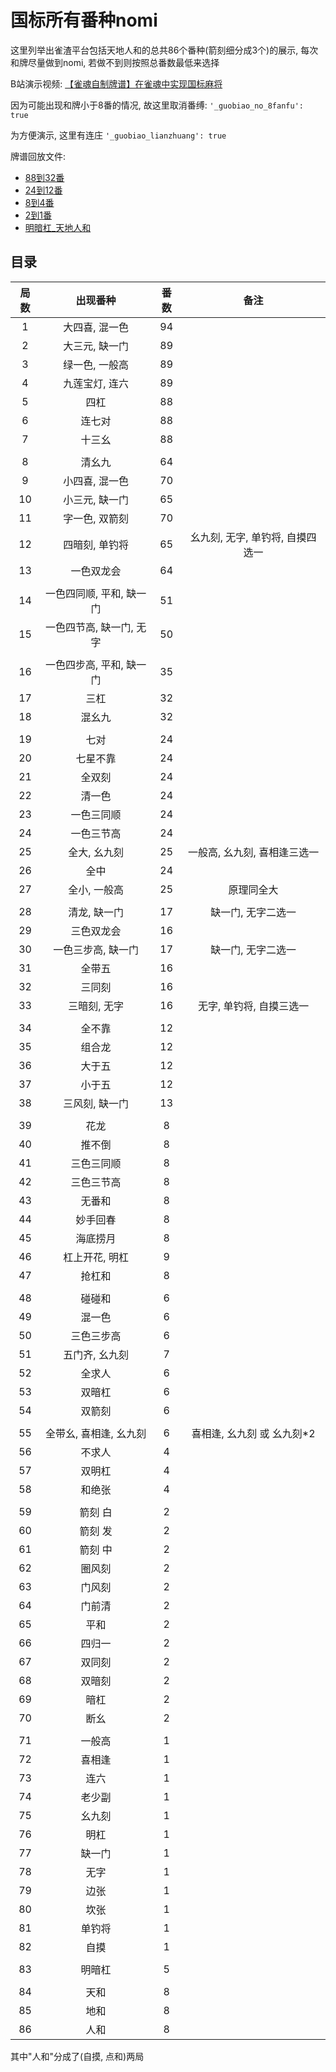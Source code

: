 # 国标所有番种nomi

这里列举出雀渣平台包括天地人和的总共86个番种(箭刻细分成3个)的展示, 每次和牌尽量做到nomi, 若做不到则按照总番数最低来选择

B站演示视频: [【雀魂自制牌谱】在雀魂中实现国标麻将](https://www.bilibili.com/video/BV1XsEBzsEKx)

因为可能出现和牌小于8番的情况, 故这里取消番缚: `'_guobiao_no_8fanfu': true`

为方便演示, 这里有连庄 `'_guobiao_lianzhuang': true`

牌谱回放文件:

- [88到32番](1_88到32番.js)
- [24到12番](2_24到12番.js)
- [8到4番](3_8到4番.js)
- [2到1番](4_2到1番.js)
- [明暗杠_天地人和](5_明暗杠_天地人和.js)

## 目录

| 局数 |      出现番种      | 番数 |         备注          |
|:--:|:--------------:|:--:|:-------------------:|
| 1  |    大四喜, 混一色    | 94 |
| 2  |    大三元, 缺一门    | 89 |
| 3  |    绿一色, 一般高    | 89 |
| 4  |    九莲宝灯, 连六    | 89 |
| 5  |       四杠       | 88 |
| 6  |      连七对       | 88 |
| 7  |      十三幺       | 88 |
|    |                |    |
| 8  |      清幺九       | 64 |
| 9  |    小四喜, 混一色    | 70 |
| 10 |    小三元, 缺一门    | 65 |
| 11 |    字一色, 双箭刻    | 70 |
| 12 |    四暗刻, 单钓将    | 65 | 幺九刻, 无字, 单钓将, 自摸四选一 |
| 13 |     一色双龙会      | 64 |
|    |                |    |
| 14 | 一色四同顺, 平和, 缺一门 | 51 |
| 15 | 一色四节高, 缺一门, 无字 | 50 |
|    |                |    |
| 16 | 一色四步高, 平和, 缺一门 | 35 |
| 17 |       三杠       | 32 |
| 18 |      混幺九       | 32 |
|    |                |    |
| 19 |       七对       | 24 |
| 20 |      七星不靠      | 24 |
| 21 |      全双刻       | 24 |
| 22 |      清一色       | 24 |
| 23 |     一色三同顺      | 24 |
| 24 |     一色三节高      | 24 |
| 25 |    全大, 幺九刻     | 25 |  一般高, 幺九刻, 喜相逢三选一   | 
| 26 |       全中       | 24 |
| 27 |    全小, 一般高     | 25 |        原理同全大        |
|    |                |    |
| 28 |    清龙, 缺一门     | 17 |     缺一门, 无字二选一      |
| 29 |     三色双龙会      | 16 |
| 30 |   一色三步高, 缺一门   | 17 |     缺一门, 无字二选一      |
| 31 |      全带五       | 16 |
| 32 |      三同刻       | 16 |
| 33 |    三暗刻, 无字     | 16 |   无字, 单钓将, 自摸三选一    |
|    |                |    |
| 34 |      全不靠       | 12 |
| 35 |      组合龙       | 12 |
| 36 |      大于五       | 12 |
| 37 |      小于五       | 12 |
| 38 |    三风刻, 缺一门    | 13 |
|    |                |    |
| 39 |       花龙       | 8  |
| 40 |      推不倒       | 8  |
| 41 |     三色三同顺      | 8  |
| 42 |     三色三节高      | 8  |
| 43 |      无番和       | 8  |
| 44 |      妙手回春      | 8  |
| 45 |      海底捞月      | 8  |
| 46 |    杠上开花, 明杠    | 9  |
| 47 |      抢杠和       | 8  |
|    |                |    |
| 48 |      碰碰和       | 6  |
| 49 |      混一色       | 6  |
| 50 |     三色三步高      | 6  |
| 51 |    五门齐, 幺九刻    | 7  |
| 52 |      全求人       | 6  |            
| 53 |      双暗杠       | 6  |
| 54 |      双箭刻       | 6  |        
|    |                |    |
| 55 | 全带幺, 喜相逢, 幺九刻  | 6  |  喜相逢, 幺九刻 或 幺九刻*2   |
| 56 |      不求人       | 4  |
| 57 |      双明杠       | 4  |
| 58 |      和绝张       | 4  |
|    |                |    |
| 59 |      箭刻 白      | 2  |
| 60 |      箭刻 发      | 2  |
| 61 |      箭刻 中      | 2  |
| 62 |      圈风刻       | 2  |
| 63 |      门风刻       | 2  |
| 64 |      门前清       | 2  |
| 65 |       平和       | 2  |
| 66 |      四归一       | 2  |
| 67 |      双同刻       | 2  |
| 68 |      双暗刻       | 2  |
| 69 |       暗杠       | 2  |
| 70 |       断幺       | 2  |
|    |                |    |
| 71 |      一般高       | 1  |
| 72 |      喜相逢       | 1  |
| 73 |       连六       | 1  |
| 74 |      老少副       | 1  |
| 75 |      幺九刻       | 1  |
| 76 |       明杠       | 1  |
| 77 |      缺一门       | 1  |
| 78 |       无字       | 1  |
| 79 |       边张       | 1  |
| 80 |       坎张       | 1  |
| 81 |      单钓将       | 1  |
| 82 |       自摸       | 1  |
|    |                |    |
| 83 |      明暗杠       | 5  |
|    |                |    |
| 84 |       天和       | 8  |
| 85 |       地和       | 8  |
| 86 |       人和       | 8  |

其中"人和"分成了(自摸, 点和)两局
